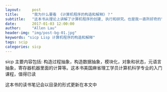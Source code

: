 ```yaml
---
layout:     post
title:      "我为什么要看 《计算机程序的构造和解释》？"
subtitle:   "这本书从理论上讲解了计算机程序的创建, 执行和研究。也是我一直所好奇的"
date:       2017-01-03 12:00:00
author:     "Allen Lau"
header-img: "img/post-bg-01.jpg"
keywords: "sicp Lisp 计算机程序的构造和解释"
tags: scip
categories: sicp
---
```



<p>sicp 主要内容包括: 构造过程抽象，构造数据抽象，模块化，对象和状态，元语言抽象，寄存器机器里面的计算等。这本书美国麻省理工学员计算机科学专业的入门课程，值得已读</p>

<p>这本书的读书笔记会以目录的形式更新在本文中</p>
